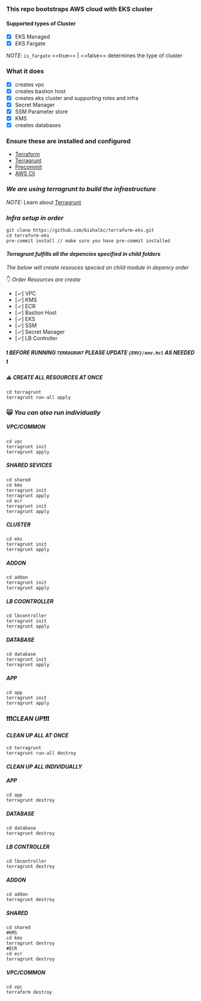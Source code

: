 ### This repo bootstraps AWS cloud with EKS cluster

#### Supported types of Cluster
- [x] EKS Managed
- [x] EKS Fargate

*NOTE*: `is_fargate` ==true== | ==false== determines the type of cluster


### What it does
- [x] creates vpc
- [x] creates bastion host
- [x] creates eks cluster and supporting roles and infra
- [x] Secret Manager
- [x] SSM Parameter store
- [x] KMS
- [x] creates databases <sup>*<!--- optional --->*</sup>

### Ensure these are installed and configured
* [Terraform](https://developer.hashicorp.com/terraform/tutorials/aws-get-started/install-cli)
* [Terragrunt](https://terragrunt.gruntwork.io/docs/getting-started/install/)
* [Precommit](https://pre-commit.com/#install)
* [AWS Cli](https://docs.aws.amazon.com/cli/latest/userguide/cli-chap-getting-started.html)

### *We are using terragrunt to build the infrastructure*
*NOTE:* Learn about [Terragrunt](https://terragrunt.gruntwork.io/)
### *Infra setup in order*
```shell
git clone https://github.com/bishalkc/terraform-eks.git
cd terraform-eks
pre-commit install // make sure you have pre-commit installed
```

#### *Terragrunt fulfills all the depencies specified in child folders*
*The below will create resouces specied on child module in depency order*

:point_down: *Order Resources are create*
- [&check;] VPC
- [&check;] KMS
- [&check;] ECR
- [&check;] Bastion Host
- [&check;] EKS
- [&check;] SSM
- [&check;] Secret Manager
- [&check;] LB Controller

#### :heavy_exclamation_mark: *BEFORE RUNNING `TERRAGRUNT` PLEASE UPDATE `{ENV}/env.hcl` AS NEEDED* :heavy_exclamation_mark:

##### :warning: *CREATE ALL RESOURCES AT ONCE*
```shell
cd terragrunt
terragrunt run-all apply
```

### :scream_cat: *You can also run individually*
##### *VPC/COMMON*
```shell
cd vpc
terragrunt init
terragrunt apply
```

##### *SHARED SEVICES*
```shell
cd shared
cd kms
terragrunt init
terragrunt apply
cd ecr
terragrunt init
terragrunt apply
```

##### *CLUSTER*
```shell
cd eks
terragrunt init
terragrunt apply
```

##### *ADDON* <sup>*<!--- If needed --->*</sup>
```shell
cd addon
terragrunt init
terragrunt apply
```

##### *LB COONTROLLER* <sup>*<!--- If needed --->*</sup>
```shell
cd lbcontroller
terragrunt init
terragrunt apply
```

##### *DATABASE* <sup>*<!--- If needed --->*</sup>
```shell
cd database
terragrunt init
terragrunt apply
```

##### *APP* <sup>*<!--- If needed --->*</sup>
```shell
cd app
terragrunt init
terragrunt apply
```


### :exclamation::exclamation::exclamation:*CLEAN UP*:exclamation::exclamation::exclamation:
#### *CLEAN UP ALL AT ONCE*
```shell
cd terragrunt
terragrunt run-all destroy
```

#### *CLEAN UP ALL INDIVIDUALLY*
##### *APP* <sup>*<!--- If provisioned --->*</sup>
```shell
cd app
terragrunt destroy
```

##### *DATABASE* <sup>*<!--- If provisioned --->*</sup>
```shell
cd database
terragrunt destroy
```

##### *LB CONTROLLER*
```shell
cd lbcontroller
terragrunt destroy
```

##### *ADDON*
```shell
cd addon
terragrunt destroy
```
##### *SHARED*
```shell
cd shared
#KMS
cd kms
terragrunt destroy
#ECR
cd ecr
terragrunt destroy
```

##### *VPC/COMMON*
```shell
cd vpc
terraform destroy
```
